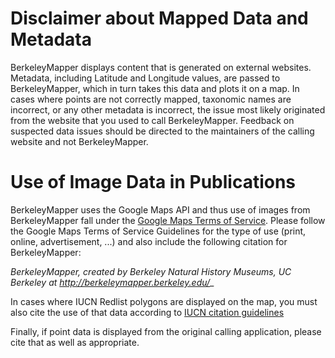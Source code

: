 # Disclaimer about Mapped Data and Metadata #

BerkeleyMapper displays content that is generated on external websites.  Metadata, including Latitude and Longitude values, are passed to BerkeleyMapper, which in turn takes this data and plots it on a map.  In cases where points are not correctly mapped, taxonomic names are incorrect, or any other metadata is incorrect, the issue most likely originated from the website that you used to call BerkeleyMapper.  Feedback on suspected data issues should be directed to the maintainers of the calling website and not BerkeleyMapper.

# Use of Image Data in Publications #

BerkeleyMapper uses the Google Maps API and thus use of images from BerkeleyMapper fall under the [Google Maps Terms of Service](http://www.google.com/permissions/geoguidelines.html).  Please follow the Google Maps Terms of Service Guidelines for the type of use (print, online, advertisement, ...) and also include the following citation for BerkeleyMapper:

_BerkeleyMapper, created by Berkeley Natural History Museums, UC Berkeley at http://berkeleymapper.berkeley.edu/__

In cases where IUCN Redlist polygons are displayed on the map, you must also cite the use of that data according to [IUCN citation guidelines](http://www.iucnredlist.org/about/citation)

Finally, if point data is displayed from the original calling application, please cite that as well as appropriate.